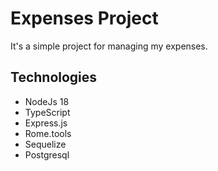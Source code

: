 # Expenses Project

It's a simple project for managing my expenses.

## Technologies

* NodeJs 18
* TypeScript
* Express.js
* Rome.tools
* Sequelize
* Postgresql
